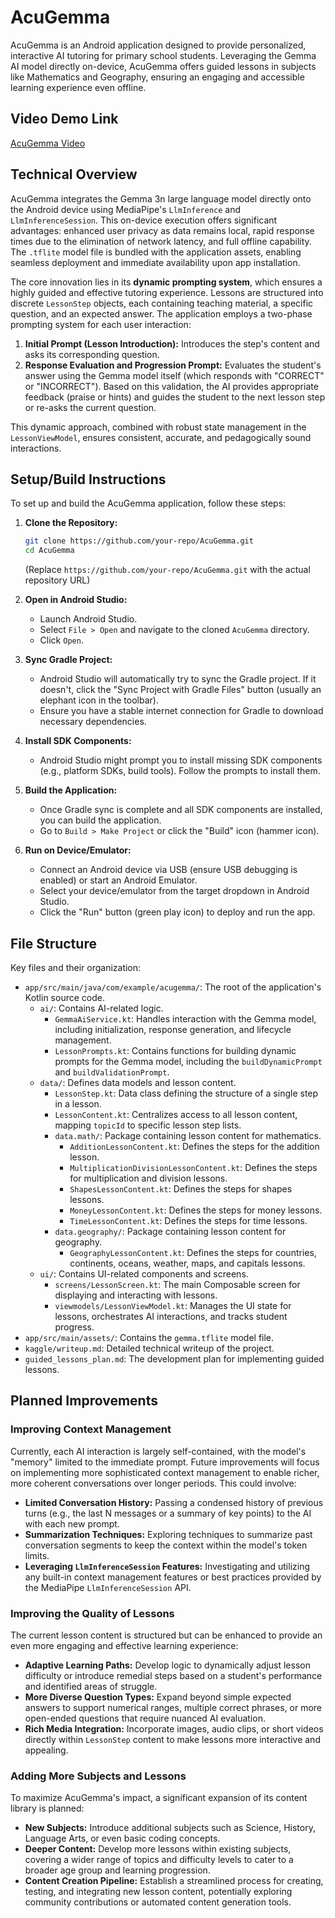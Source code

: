 # AcuGemma

AcuGemma is an Android application designed to provide personalized, interactive AI tutoring for primary school students. Leveraging the Gemma AI model directly on-device, AcuGemma offers guided lessons in subjects like Mathematics and Geography, ensuring an engaging and accessible learning experience even offline.

## Video Demo Link

[AcuGemma Video](https://youtu.be/wcDmByBljbo?si=UBVroPhoq2APHO4f)

## Technical Overview

AcuGemma integrates the Gemma 3n large language model directly onto the Android device using MediaPipe's `LlmInference` and `LlmInferenceSession`. This on-device execution offers significant advantages: enhanced user privacy as data remains local, rapid response times due to the elimination of network latency, and full offline capability. The `.tflite` model file is bundled with the application assets, enabling seamless deployment and immediate availability upon app installation.

The core innovation lies in its **dynamic prompting system**, which ensures a highly guided and effective tutoring experience. Lessons are structured into discrete `LessonStep` objects, each containing teaching material, a specific question, and an expected answer. The application employs a two-phase prompting system for each user interaction:

1.  **Initial Prompt (Lesson Introduction):** Introduces the step's content and asks its corresponding question.
2.  **Response Evaluation and Progression Prompt:** Evaluates the student's answer using the Gemma model itself (which responds with "CORRECT" or "INCORRECT"). Based on this validation, the AI provides appropriate feedback (praise or hints) and guides the student to the next lesson step or re-asks the current question.

This dynamic approach, combined with robust state management in the `LessonViewModel`, ensures consistent, accurate, and pedagogically sound interactions.

## Setup/Build Instructions

To set up and build the AcuGemma application, follow these steps:

1.  **Clone the Repository:**
    ```bash
    git clone https://github.com/your-repo/AcuGemma.git
    cd AcuGemma
    ```
    (Replace `https://github.com/your-repo/AcuGemma.git` with the actual repository URL)

2.  **Open in Android Studio:**
    *   Launch Android Studio.
    *   Select `File > Open` and navigate to the cloned `AcuGemma` directory.
    *   Click `Open`.

3.  **Sync Gradle Project:**
    *   Android Studio will automatically try to sync the Gradle project. If it doesn't, click the "Sync Project with Gradle Files" button (usually an elephant icon in the toolbar).
    *   Ensure you have a stable internet connection for Gradle to download necessary dependencies.

4.  **Install SDK Components:**
    *   Android Studio might prompt you to install missing SDK components (e.g., platform SDKs, build tools). Follow the prompts to install them.

5.  **Build the Application:**
    *   Once Gradle sync is complete and all SDK components are installed, you can build the application.
    *   Go to `Build > Make Project` or click the "Build" icon (hammer icon).

6.  **Run on Device/Emulator:**
    *   Connect an Android device via USB (ensure USB debugging is enabled) or start an Android Emulator.
    *   Select your device/emulator from the target dropdown in Android Studio.
    *   Click the "Run" button (green play icon) to deploy and run the app.

## File Structure

Key files and their organization:

*   `app/src/main/java/com/example/acugemma/`: The root of the application's Kotlin source code.
    *   `ai/`: Contains AI-related logic.
        *   `GemmaAiService.kt`: Handles interaction with the Gemma model, including initialization, response generation, and lifecycle management.
        *   `LessonPrompts.kt`: Contains functions for building dynamic prompts for the Gemma model, including the `buildDynamicPrompt` and `buildValidationPrompt`.
    *   `data/`: Defines data models and lesson content.
        *   `LessonStep.kt`: Data class defining the structure of a single step in a lesson.
        *   `LessonContent.kt`: Centralizes access to all lesson content, mapping `topicId` to specific lesson step lists.
        *   `data.math/`: Package containing lesson content for mathematics.
            *   `AdditionLessonContent.kt`: Defines the steps for the addition lesson.
            *   `MultiplicationDivisionLessonContent.kt`: Defines the steps for multiplication and division lessons.
            *   `ShapesLessonContent.kt`: Defines the steps for shapes lessons.
            *   `MoneyLessonContent.kt`: Defines the steps for money lessons.
            *   `TimeLessonContent.kt`: Defines the steps for time lessons.
        *   `data.geography/`: Package containing lesson content for geography.
            *   `GeographyLessonContent.kt`: Defines the steps for countries, continents, oceans, weather, maps, and capitals lessons.
    *   `ui/`: Contains UI-related components and screens.
        *   `screens/LessonScreen.kt`: The main Composable screen for displaying and interacting with lessons.
        *   `viewmodels/LessonViewModel.kt`: Manages the UI state for lessons, orchestrates AI interactions, and tracks student progress.
*   `app/src/main/assets/`: Contains the `gemma.tflite` model file.
*   `kaggle/writeup.md`: Detailed technical writeup of the project.
*   `guided_lessons_plan.md`: The development plan for implementing guided lessons.

## Planned Improvements

### Improving Context Management
Currently, each AI interaction is largely self-contained, with the model's "memory" limited to the immediate prompt. Future improvements will focus on implementing more sophisticated context management to enable richer, more coherent conversations over longer periods. This could involve:
*   **Limited Conversation History:** Passing a condensed history of previous turns (e.g., the last N messages or a summary of key points) to the AI with each new prompt.
*   **Summarization Techniques:** Exploring techniques to summarize past conversation segments to keep the context within the model's token limits.
*   **Leveraging `LlmInferenceSession` Features:** Investigating and utilizing any built-in context management features or best practices provided by the MediaPipe `LlmInferenceSession` API.

### Improving the Quality of Lessons
The current lesson content is structured but can be enhanced to provide an even more engaging and effective learning experience:
*   **Adaptive Learning Paths:** Develop logic to dynamically adjust lesson difficulty or introduce remedial steps based on a student's performance and identified areas of struggle.
*   **More Diverse Question Types:** Expand beyond simple expected answers to support numerical ranges, multiple correct phrases, or more open-ended questions that require nuanced AI evaluation.
*   **Rich Media Integration:** Incorporate images, audio clips, or short videos directly within `LessonStep` content to make lessons more interactive and appealing.

### Adding More Subjects and Lessons
To maximize AcuGemma's impact, a significant expansion of its content library is planned:
*   **New Subjects:** Introduce additional subjects such as Science, History, Language Arts, or even basic coding concepts.
*   **Deeper Content:** Develop more lessons within existing subjects, covering a wider range of topics and difficulty levels to cater to a broader age group and learning progression.
*   **Content Creation Pipeline:** Establish a streamlined process for creating, testing, and integrating new lesson content, potentially exploring community contributions or automated content generation tools.

